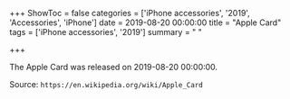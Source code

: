 +++
ShowToc = false
categories = ['iPhone accessories', '2019', 'Accessories', 'iPhone']
date = 2019-08-20 00:00:00
title = "Apple Card"
tags = ['iPhone accessories', '2019']
summary = " "

+++

The Apple Card was released on 2019-08-20 00:00:00.

Source: `https://en.wikipedia.org/wiki/Apple_Card`


